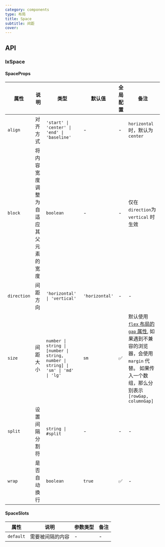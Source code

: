 ```yaml
---
category: components
type: 布局
title: Space
subtitle: 间距
cover:
---
```


## API

### IxSpace

#### SpaceProps

| 属性 | 说明 | 类型 | 默认值 | 全局配置 | 备注 |
| --- | --- | --- | --- | --- | --- |
| `align` | 对齐方式 | `'start' \| 'center' \| 'end' \| 'baseline'` | - | - | `horizontal` 时，默认为 `center` |
| `block` | 将内容宽度调整为自适应其父元素的宽度 | `boolean` | - | - | 仅在`direction`为 `vertical` 时生效 |
| `direction` | 间距方向 | `'horizontal' \| 'vertical'` | `'horizontal'` | - | - |
| `size` | 间距大小 | `number \| string \| [number \| string, number \| string] \| 'sm' \| 'md' \| 'lg'` | `sm` | ✅  | 默认使用 [`flex` 布局的 `gap` 属性](https://developer.mozilla.org/zh-CN/docs/Web/CSS/gap), 如果遇到不兼容的浏览器，会使用 `margin` 代替。 如果传入一个数组，那么分别表示 `[rowGap, columnGap]` |
| `split` | 设置间隔分割符 | `string \| #split` | - | - | - |
| `wrap` | 是否自动换行 | `boolean` | `true` | ✅ | - |

#### SpaceSlots

| 属性 | 说明 | 参数类型 | 备注 |
| --- | --- | --- | --- |
| `default` | 需要被间隔的内容 | - | - |
